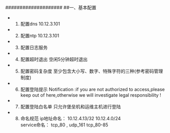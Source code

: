####################
##一、基本配置
- 1. 配置dns 10.12.3.101
- 2. 配置ntp 10.12.3.101
- 3. 配置日志服务
- 4. 配置超时退出 空闲5分钟超时退出
- 5. 配置密码复杂度 至少包含大小写、数字、特殊字符的三种(参考密码管理制度)
- 6. 配置登陆提示
Notification :if you are not authorized to access,please keep out of here,otherwise we will investigate legal responsibility !
- 7. 配置登陆白名单 只允许堡垒机和运维主机进行登陆
- 8. 命名规范
ip地址命名： 10.12.4.13/32    10.12.4.0/24  
service命名： tcp_80 , udp_161  tcp_80-85
 
